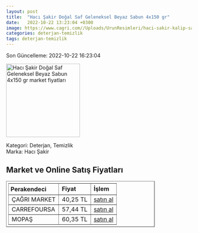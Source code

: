 ```yaml
---
layout: post
title:  "Hacı Şakir Doğal Saf Geleneksel Beyaz Sabun 4x150 gr"
date:   2022-10-22 13:23:04 +0300
image: https://www.cagri.com//Uploads/UrunResimleri/haci-sakir-kalip-sabun-dogal-4x150gr-00784-.jpg
categories: deterjan-temizlik
tags: deterjan-temizlik
---
```


Son Güncelleme: 2022-10-22 16:23:04

<img src="https://www.cagri.com//Uploads/UrunResimleri/haci-sakir-kalip-sabun-dogal-4x150gr-00784-.jpg" width="200" alt="Hacı Şakir Doğal Saf Geleneksel Beyaz Sabun 4x150 gr market fiyatları" />

Kategori: Deterjan, Temizlik
<br />
Marka: Hacı Şakir

<h2>Market ve Online Satış Fiyatları</h2>

<table border="1" style="padding: 5px;width:80%;">
  <tr>
    <td style="padding: 5px;"><strong>Perakendeci</strong></td>
    <td><strong>Fiyat</strong></td>
    <td><strong>İşlem</strong></td>
  </tr>
  <tr>
              <td title="Çağrı Market">ÇAĞRI MARKET</td>
              <td>40,25 TL</td>
              <td><a title="Çağrı Market" target="_blank" href="https://www.cagri.com/haci-sakir-dogal-saf-geleneksel-beyaz-sabun-4x150-gr">satın al</a></td>
            </tr><tr>
              <td title="CarrefourSA">CARREFOURSA</td>
              <td>57,44 TL</td>
              <td><a title="CarrefourSA" target="_blank" href="https://www.carrefoursa.com/haci-sakir-dogal-saf-geleneksel-beyaz-sabun-4x150-gr-p-30012870">satın al</a></td>
            </tr><tr>
              <td title="Mopaş">MOPAŞ</td>
              <td>60,35 TL</td>
              <td><a title="Mopaş" target="_blank" href="https://www.mopas.com.tr/haci-sakir-kalip-sabun-dogal-4x150-gr/p/6532">satın al</a></td>
            </tr>
</table>
